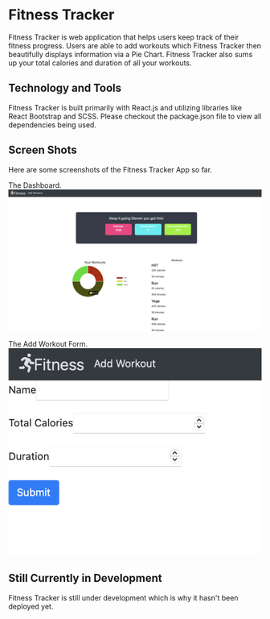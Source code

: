 # Fitness Tracker

Fitness Tracker is web application that helps users keep track of their fitness progress. Users are able to add workouts which Fitness Tracker then beautifully displays information via a Pie Chart. Fitness Tracker also sums up your total calories and duration of all your workouts.

## Technology and Tools

Fitness Tracker is built primarily with React.js and utilizing libraries like React Bootstrap and SCSS. Please checkout the package.json file to view all dependencies being used.

## Screen Shots

Here are some screenshots of the Fitness Tracker App so far.

The Dashboard.  
![Dashboard](/src/images/dashboard.png)

The Add Workout Form.  
![Form](/src/images/addWorkoutForm.png)

## Still Currently in Development

Fitness Tracker is still under development which is why it hasn't been deployed yet.
